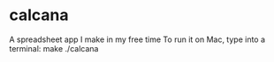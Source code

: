 # calcana
A spreadsheet app I make in my free time
To run it on Mac, type into a terminal:
make
./calcana
